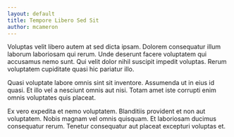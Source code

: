 ```yaml
---
layout: default
title: Tempore Libero Sed Sit
author: mcameron
---
```


Voluptas velit libero autem at sed dicta ipsam. Dolorem consequatur illum laborum laboriosam qui rerum. Unde deserunt facere voluptatem qui accusamus nemo sunt. Qui velit dolor nihil suscipit impedit voluptas. Rerum voluptatem cupiditate quasi hic pariatur illo.

Quasi voluptate labore omnis sint sit inventore. Assumenda ut in eius id quasi. Et illo vel a nesciunt omnis aut nisi. Totam amet iste corrupti enim omnis voluptates quis placeat.

Ex vero expedita et nemo voluptatem. Blanditiis provident et non aut voluptatem. Nobis magnam vel omnis quisquam. Et laboriosam ducimus consequatur rerum. Tenetur consequatur aut placeat excepturi voluptas et.
